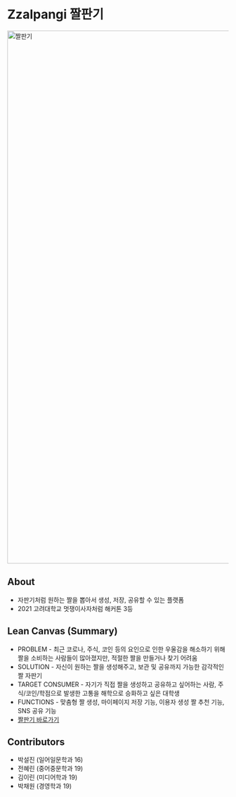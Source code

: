 # Zzalpangi 짤판기
<img width="1211" alt="짤판기" src="https://user-images.githubusercontent.com/75147564/174621599-41a4d648-84bc-4573-9833-eaf6f9b1a7e9.png">

## About
- 자판기처럼 원하는 짤을 뽑아서 생성, 저장, 공유할 수 있는 플랫폼
- 2021 고려대학교 멋쟁이사자처럼 해커톤 3등

## Lean Canvas (Summary)
- PROBLEM - 최근 코로나, 주식, 코인 등의 요인으로 인한 우울감을 해소하기 위해 짤을 소비하는 사람들이 많아졌지만, 적절한 짤을 만들거나 찾기 어려움
- SOLUTION - 자신이 원하는 짤을 생성해주고, 보관 및 공유까지 가능한 감각적인 짤 자판기
- TARGET CONSUMER - 자기가 직접 짤을 생성하고 공유하고 싶어하는 사람, 주식/코인/학점으로 발생한 고통을 해학으로 승화하고 싶은 대학생
- FUNCTIONS - 맞춤형 짤 생성, 마이페이지 저장 기능, 이용자 생성 짤 추천 기능, SNS 공유 기능
- [짤판기 바로가기](https://zzalpangi.herokuapp.com/)

## Contributors
- 박설진 (일어일문학과 16)
- 전혜린 (중어중문학과 19)
- 김이린 (미디어학과 19)
- 박채원 (경영학과 19)
